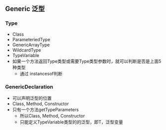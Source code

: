 ## Generic 泛型


### Type
 * Class
 * ParameteriedType
 * GenericArrayType
 * WildcardType
 * TypeVariable
 * 如果一个方法返回Type类型或需要Type类型参数时，就可以判断是否是上面5种类型
   + 通过 instancesof判断
 

### GenericDeclaration
 * 可以声明泛型的位置
 * Class, Method, Constructor
 * 只有一个方法getTypeParameters
   + 所以Class, Method, Constructor
   + 只能定义TypeVariable类型的的泛型，即T，泛型变量